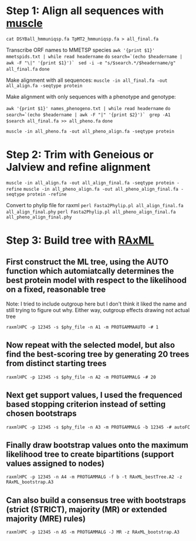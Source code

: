 
# Step 1: Align all sequences with [muscle](https://www.drive5.com/muscle/) 

```cat DSYBall_hmmuniqsp.fa TpMT2_hmmuniqsp.fa > all_final.fa```

Transcribe ORF names to MMETSP species
```awk '{print $1}' mmetspids.txt | while read headername```
```do```
```search=`(echo $headername | awk -F "\|" '{print $1}')` ```
```sed -i -e "s/$search.*/$headername/g" all_final.fa```
```done```

Make alignment with all sequences:
```muscle -in all_final.fa -out all_align.fa -seqtype protein```

Make alignment with only sequences with a phenotype and genotype:

```awk '{print $1}' names_phenogeno.txt | while read headername```
```do```
```search=`(echo $headername | awk -F "|" '{print $2}')` ```
```grep -A1 $search all_final.fa >> all_pheno.fa```
```done```

```muscle -in all_pheno.fa -out all_pheno_align.fa -seqtype protein```

# Step 2: Trim with Geneious or Jalview and refine alignment
```muscle -in all_align.fa -out all_align_final.fa -seqtype protein -refine```
```muscle -in all_pheno_align.fa -out all_pheno_align_final.fa -seqtype protein -refine```

Convert to phylip file for raxml
```perl Fasta2Phylip.pl all_align_final.fa all_align_final.phy```
```perl Fasta2Phylip.pl all_pheno_align_final.fa all_pheno_align_final.phy```

# Step 3: Build tree with [RAxML](https://cme.h-its.org/exelixis/web/software/raxml/)

## First construct the ML tree, using the AUTO function which automiatcally determines the best protein model with respect to the likelihood on a fixed, reasonable tree
Note: I tried to include outgroup here but I don't think it liked the name and still trying to figure out why. Either way, outgroup effects drawing not actual tree

```raxmlHPC -p 12345 -s $phy_file -n A1 -m PROTGAMMAAUTO -# 1```

## Now repeat with the selected model, but also find the best-scoring tree by generating 20 trees from distinct starting trees
```raxmlHPC -p 12345 -s $phy_file -n A2 -m PROTGAMMALG -# 20```

## Next get support values, I used the frequenced based stopping criterion instead of setting chosen bootstraps
```raxmlHPC -p 12345 -s $phy_file -n A3 -m PROTGAMMALG -b 12345 -# autoFC```

## Finally draw bootstrap values onto the maximum likelihood tree to create bipartitions (support values assigned to nodes)
```raxmlHPC -p 12345 -n A4 -m PROTGAMMALG -f b -t RAxML_bestTree.A2 -z RAxML_bootstrap.A3```

## Can also build a consensus tree with bootstraps (strict (STRICT), majority (MR) or extended majority (MRE) rules)
```raxmlHPC -p 12345 -n A5 -m PROTGAMMALG -J MR -z RAxML_bootstrap.A3```
